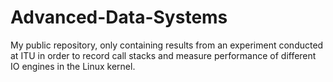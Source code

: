 # Advanced-Data-Systems

My public repository, only containing results from an experiment conducted at ITU in order to record call stacks and measure performance of different IO engines in the Linux kernel.
